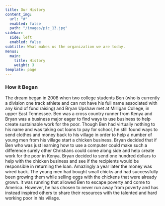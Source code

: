 ```yaml
---
title: Our History
content_img:
  url: "#"
  enabled: false
  path: "/images/pic_13.jpg"
sidebar:
  side: left
  enabled: false
subtitle: What makes us the organization we are today.
menus:
  main:
    title: History
    weight: 3
template: page
---
```


### How it Began

The dream began in 2008 when two college students Ben (who is currently a division one track athlete and can not have his full name associated with any kind of fund raising) and Bryan Upshaw met at Milligan College, in upper East Tennessee.  Ben was a cross country runner from Kenya and Bryan was a business major eager to find ways to use business to help create sustainable work for the poor. Though Ben had virtually nothing to his name and was taking out loans to pay for school, he still found ways to send clothes and money back to his village in order to help a number of young men from his village start a chicken business. Bryan decided that if Ben who was just learning how to use a computer could make such a difference surely other Christians could come along side and help create work for the poor in Kenya.  Bryan decided to send one hundred dollars to help with the chicken business and see if the recipients would be responsible in returning the loan. Amazingly a year later the money was wired back. The young men had bought small chicks and had successfully been growing them while selling eggs with the chickens that were already grown. It was running that allowed Ben to escape poverty and come to America. However, he has chosen to never run away from poverty and has instead inspired others to share their resources with the talented and hard working poor in his village.